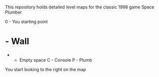 This repository holds detailed level maps for the classic 1998 game Space Plumber

0 - You starting point
# - Wall
+ - Empty space
C - Console
P - Plumb

You start looking to the right on the map
